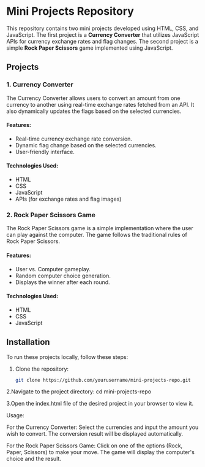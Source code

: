 # Mini Projects Repository

This repository contains two mini projects developed using HTML, CSS, and JavaScript. The first project is a **Currency Converter** that utilizes JavaScript APIs for currency exchange rates and flag changes. The second project is a simple **Rock Paper Scissors** game implemented using JavaScript.

## Projects

### 1. Currency Converter

The Currency Converter allows users to convert an amount from one currency to another using real-time exchange rates fetched from an API. It also dynamically updates the flags based on the selected currencies.

#### Features:
- Real-time currency exchange rate conversion.
- Dynamic flag change based on the selected currencies.
- User-friendly interface.

#### Technologies Used:
- HTML
- CSS
- JavaScript
- APIs (for exchange rates and flag images)

### 2. Rock Paper Scissors Game

The Rock Paper Scissors game is a simple implementation where the user can play against the computer. The game follows the traditional rules of Rock Paper Scissors.

#### Features:
- User vs. Computer gameplay.
- Random computer choice generation.
- Displays the winner after each round.

#### Technologies Used:
- HTML
- CSS
- JavaScript

## Installation

To run these projects locally, follow these steps:

1. Clone the repository:
   ```bash
   git clone https://github.com/yourusername/mini-projects-repo.git
   
2.Navigate to the project directory:
  cd mini-projects-repo
  
3.Open the index.html file of the desired project in your browser to view it.



Usage:

For the Currency Converter: Select the currencies and input the amount you wish to convert. The conversion result will be displayed automatically.

For the Rock Paper Scissors Game: Click on one of the options (Rock, Paper, Scissors) to make your move. The game will display the computer's choice and the result.


